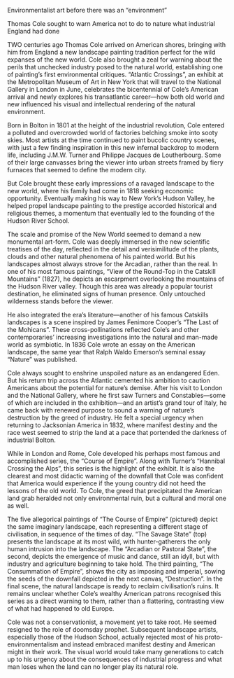 Environmentalist art before there was an “environment”

Thomas Cole sought to warn America not to do to nature what industrial England had done

TWO centuries ago Thomas Cole arrived on American shores, bringing with him from England a new landscape painting tradition perfect for the wild expanses of the new world. Cole also brought a zeal for warning about the perils that unchecked industry posed to the natural world, establishing one of painting’s first environmental critiques. “Atlantic Crossings”, an exhibit at the Metropolitan Museum of Art in New York that will travel to the National Gallery in London in June, celebrates the bicentennial of Cole’s American arrival and newly explores his transatlantic career—how both old world and new influenced his visual and intellectual rendering of the natural environment. 

Born in Bolton in 1801 at the height of the industrial revolution, Cole entered a polluted and overcrowded world of factories belching smoke into sooty skies. Most artists at the time continued to paint bucolic country scenes, with just a few finding inspiration in this new infernal backdrop to modern life, including J.M.W. Turner and Philippe Jacques de Loutherbourg. Some of their large canvasses bring the viewer into urban streets framed by fiery furnaces that seemed to define the modern city. 

But Cole brought these early impressions of a ravaged landscape to the new world, where his family had come in 1818 seeking economic opportunity. Eventually making his way to New York’s Hudson Valley, he helped propel landscape painting to the prestige accorded historical and religious themes, a momentum that eventually led to the founding of the Hudson River School. 

The scale and promise of the New World seemed to demand a new monumental art-form. Cole was deeply immersed in the new scientific treatises of the day, reflected in the detail and verisimilitude of the plants, clouds and other natural phenomena of his painted world. But his landscapes almost always strove for the Arcadian, rather than the real. In one of his most famous paintings, “View of the Round-Top in the Catskill Mountains” (1827), he depicts an escarpment overlooking the mountains of the Hudson River valley. Though this area was already a popular tourist destination, he eliminated signs of human presence. Only untouched wilderness stands before the viewer. 

He also integrated the era’s literature—another of his famous Catskills landscapes is a scene inspired by James Fenimore Cooper’s “The Last of the Mohicans”. These cross-pollinations reflected Cole’s and other contemporaries’ increasing investigations into the natural and man-made world as symbiotic. In 1836 Cole wrote an essay on the American landscape, the same year that Ralph Waldo Emerson’s seminal essay “Nature” was published. 

Cole always sought to enshrine unspoiled nature as an endangered Eden. But his return trip across the Atlantic cemented his ambition to caution Americans about the potential for nature’s demise. After his visit to London and the National Gallery, where he first saw Turners and Constables—some of which are included in the exhibition—and an artist’s grand tour of Italy, he came back with renewed purpose to sound a warning of nature’s destruction by the greed of industry. He felt a special urgency when returning to Jacksonian America in 1832, where manifest destiny and the race west seemed to strip the land at a pace that portended the darkness of industrial Bolton. 

While in London and Rome, Cole developed his perhaps most famous and accomplished series, the “Course of Empire”. Along with Turner’s “Hannibal Crossing the Alps”, this series is the highlight of the exhibit. It is also the clearest and most didactic warning of the downfall that Cole was confident that America would experience if the young country did not heed the lessons of the old world. To Cole, the greed that precipitated the American land grab heralded not only environmental ruin, but a cultural and moral one as well.

The five allegorical paintings of “The Course of Empire” (pictured) depict the same imaginary landscape, each representing a different stage of civilisation, in sequence of the times of day. “The Savage State” (top) presents the landscape at its most wild, with hunter-gatherers the only human intrusion into the landscape. The “Arcadian or Pastoral State”, the second, depicts the emergence of music and dance, still an idyll, but with industry and agriculture beginning to take hold. The third painting, “The Consummation of Empire”, shows the city as imposing and imperial, sowing the seeds of the downfall depicted in the next canvas, “Destruction”. In the final scene, the natural landscape is ready to reclaim civilisation’s ruins. It remains unclear whether Cole’s wealthy American patrons recognised this series as a direct warning to them, rather than a flattering, contrasting view of what had happened to old Europe.

Cole was not a conservationist, a movement yet to take root. He seemed resigned to the role of doomsday prophet. Subsequent landscape artists, especially those of the Hudson School, actually rejected most of his proto-environmentalism and instead embraced manifest destiny and American might in their work. The visual world would take many generations to catch up to his urgency about the consequences of industrial progress and what man loses when the land can no longer play its natural role. 
